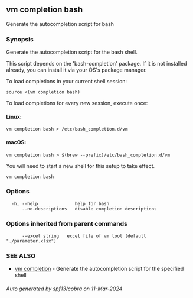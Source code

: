 ## vm completion bash

Generate the autocompletion script for bash

### Synopsis

Generate the autocompletion script for the bash shell.

This script depends on the 'bash-completion' package.
If it is not installed already, you can install it via your OS's package manager.

To load completions in your current shell session:

	source <(vm completion bash)

To load completions for every new session, execute once:

#### Linux:

	vm completion bash > /etc/bash_completion.d/vm

#### macOS:

	vm completion bash > $(brew --prefix)/etc/bash_completion.d/vm

You will need to start a new shell for this setup to take effect.


```
vm completion bash
```

### Options

```
  -h, --help              help for bash
      --no-descriptions   disable completion descriptions
```

### Options inherited from parent commands

```
      --excel string   excel file of vm tool (default "./parameter.xlsx")
```

### SEE ALSO

* [vm completion](vm_completion.md)	 - Generate the autocompletion script for the specified shell

###### Auto generated by spf13/cobra on 11-Mar-2024

